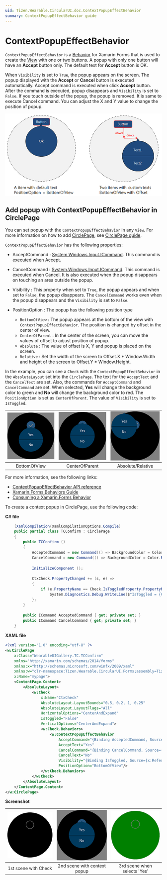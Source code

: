 ```yaml
---
uid: Tizen.Wearable.CircularUI.doc.ContextPopupEffectBehavior
summary: ContextPopupEffectBehavior guide
---
```

# ContextPopupEffectBehavior

`ContextPopupEffectBehavior` is a [Behavior](https://docs.microsoft.com/en-us/xamarin/xamarin-forms/app-fundamentals/behaviors/) for Xamarin.Forms that is used to create the [View](https://docs.microsoft.com/dotnet/api/xamarin.forms.view) with one or two buttons.
A popup with only one button will have an **Accept** button only. The default text for **Accept** button is OK.

When `Visibility` is set to `True`, the popup appears on the screen. The popup displayed with the **Accept** or **Cancel** button is executed automatically. Accept command is executed when click **Accept** button. After the command is executed, popup disappears and `Visibility` is set to `False`.
If you touch outside of the popup, the popup is removed. It is same to execute Cancel command. You can adjust the X and Y value to change the position of popup.

![](data/ContextPopupEffectBehavior.png)

## Add popup with ContextPopupEffectBehavior in CirclePage

You can set popup with the `ContextPopupEffectBehavior` in any `View`. For more information on how to add [CirclePage](xref:Tizen.Wearable.CircularUI.doc.CirclePage), see [CirclePage guide](https://samsung.github.io/Tizen.CircularUI/guide/CirclePage.html#create-circlepage).

`ContextPopupEffectBehavior` has the following properties:

- AcceptCommand : [System.Windows.Input.ICommand](https://developer.xamarin.com/api/type/System.Windows.Input.ICommand/). This command is executed when Accept.
- CancelCommand : [System.Windows.Input.ICommand](https://developer.xamarin.com/api/type/System.Windows.Input.ICommand/). This command is executed when Cancel. It is also executed when the popup disappears on touching an area outside the popup.
- Visibility : This property when set to `True`, the popup appears and when set to `False`, the popup disappears. The `CancelCommand` works even when the popup disappears and the `Visibility` is set to `False`.

- PositionOption : The popup has the following position type
  - `BottomOfView` : The popup appears at the bottom of the view with `ContextPopupEffectBehavior`. The position is changed by offset in the center of view.
  - `CenterOfParent` : In the center of the screen, you can move the values of offset to adjust position of popup.
  - `Absolute` : The value of offset is X, Y and popup is placed on the screen.
  - `Relative` : Set the width of the screen to Offset.X * Window.Width and height of the screen to Offset.Y * Window.Height.

In the example, you can see a `Check` with the `ContextPopupEffectBehavior` in the `AbsoluteLayout` set into the `CirclePage`.
The text for the `AcceptText` and the `CancelText` are set. Also, the commands for `AcceptCommand` and `CancelCommand` are set. When selected, **Yes** will change the background color to green and **No** will change the background color to red.
The `PositionOption` is set as `CenterOfParent`. The value of `Visibility` is set to `IsToggled`.

|![BottomOfView](data/ContextPopupEffectBehavior_BottomOfView.png)|![CenterOfParent](data/ContextPopupEffectBehavior_2.png)|![3rd scene when selects 'Yes'](data/ContextPopupEffectBehavior_Absolute.png)|
|:----------------------------------------------------:|:--------------------------------------------------:|:-----------------------------:|
|                       BottomOfView                   |                    CenterOfParent                  |         Absolute/Relative     |

For more information, see the following links:

- [ContextPopupEffectBehavior  API reference](https://samsung.github.io/Tizen.CircularUI/api/Tizen.Wearable.CircularUI.Forms.ContextPopupEffectBehavior.html)
- [Xamarin.Forms.Behaviors Guide](https://docs.microsoft.com/en-us/xamarin/xamarin-forms/app-fundamentals/behaviors/)
- [Consuming a Xamarin.Forms Behavior](https://docs.microsoft.com/en-us/xamarin/xamarin-forms/app-fundamentals/behaviors/creating#consuming-a-xamarinforms-behavior)

To create a context popup in CirclePage, use the following code:

**C# file**

```cs
    [XamlCompilation(XamlCompilationOptions.Compile)
    public partial class TCConfirm : CirclePage
    {
        public TCConfirm ()
        {
            AcceptedCommand = new Command(() => BackgroundColor = Color.Green);
            CancelCommand = new Command(() => BackgroundColor = Color.Red);

            InitializeComponent ();

            CtxCheck.PropertyChanged += (s, e) =>
            {
                if (e.PropertyName == Check.IsToggledProperty.PropertyName)
                    System.Diagnostics.Debug.WriteLine($"IsToggled = {CtxCheck.IsToggled}");
            };
        }

        public ICommand AcceptedCommand { get; private set; }
        public ICommand CancelCommand { get; private set; }
    }
```

**XAML file**

```xml
<?xml version="1.0" encoding="utf-8" ?>
<w:CirclePage
    x:Class="WearableUIGallery.TC.TCConfirm"
    xmlns="http://xamarin.com/schemas/2014/forms"
    xmlns:x="http://schemas.microsoft.com/winfx/2009/xaml"
    xmlns:w="clr-namespace:Tizen.Wearable.CircularUI.Forms;assembly=Tizen.Wearable.CircularUI.Forms"
    x:Name="mypage">
    <ContentPage.Content>
        <AbsoluteLayout>
            <w:Check
                x:Name="CtxCheck"
                AbsoluteLayout.LayoutBounds="0.5, 0.2, 1, 0.25"
                AbsoluteLayout.LayoutFlags="All"
                HorizontalOptions="CenterAndExpand"
                IsToggled="False"
                VerticalOptions="CenterAndExpand">
                <w:Check.Behaviors>
                    <w:ContextPopupEffectBehavior
                        AcceptCommand="{Binding AcceptedCommand, Source={x:Reference mypage}}"
                        AcceptText="Yes"
                        CancelCommand="{Binding CancelCommand, Source={x:Reference mypage}}"
                        CancelText="No"
                        Visibility="{Binding IsToggled, Source={x:Reference CtxCheck}, Mode=TwoWay}"
                        PositionOption="BottomOfView"/>
                </w:Check.Behaviors>
            </w:Check>
        </AbsoluteLayout>
    </ContentPage.Content>
</w:CirclePage>
```

**Screenshot**

|![1st scene with Check](data/ContextPopupEffectBehavior_1.png)| ![2nd scene with ContextPopupEffectBehavior](data/ContextPopupEffectBehavior_2.png)|![3rd scene when selects 'Yes'](data/ContextPopupEffectBehavior_3.png)|
|:----------------------------------------------------:|:-------------------------------------------------------------------:|:-----------------------------------------:|
|                       1st scene with Check            |                    2nd scene with context popup                |         3rd scene when selects 'Yes' |


